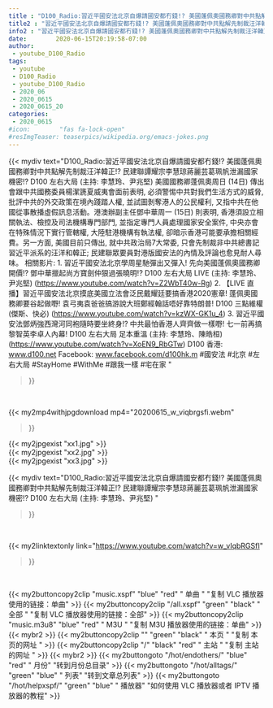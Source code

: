 ```yaml
---
title : "D100_Radio:習近平國安法北京自爆請國安都冇錢!? 美國蓬佩奧國務卿對中共點解先制裁汪洋韓正!? 民建聯譚耀宗李慧琼蔣麗芸葛珮帆泄漏國家機密!? D100 左右大局 (主持: 李慧玲、尹兆堅) "
title2 : "習近平國安法北京自爆請國安都冇錢!? 美國蓬佩奧國務卿對中共點解先制裁汪洋韓正!? 民建聯譚耀宗李慧琼蔣麗芸葛珮帆泄漏國家機密!? D100 左右大局 (主持: 李慧玲、尹兆堅) "
info2 : "習近平國安法北京自爆請國安都冇錢!? 美國蓬佩奧國務卿對中共點解先制裁汪洋韓正!? 民建聯譚耀宗李慧琼蔣麗芸葛珮帆泄漏國家機密!? D100 左右大局 (主持: 李慧玲、尹兆堅)   美國國務卿蓬佩奧周日 (14日) 傳出會跟中共國務委員楊潔篪夏威夷會面前表明, 必須警惕中共對我們生活方式的威脅, 批評中共的外交政策在境內踐踏人權, 並試圖剝奪港人的公民權利, 又指中共在他國從事散播虛假訊息活動。港澳辦副主任鄧中華周一 (15日) 則表明, 香港須設立相關執法、檢控及司法機構專門部門, 並指定專門人員處理國家安全案件, 中央亦會在特殊情況下實行管轄權, 大陸駐港機構有執法權, 卻暗示香港可能要承擔相關經費。另一方面, 美國目前只傳出, 就中共政治局7大常委, 只會先制裁非中共總書記習近平派系的汪洋和韓正; 民建聯眾要員對港版國安法的內情及評論也愈見耐人尋味。  相關影片: 1. 習近平國安法北京學周星馳彈出又彈入! 先向美國蓬佩奧國務卿開價!? 鄧中華擸起尚方寶劍仲狠過張曉明!?  D100 左右大局 LIVE (主持: 李慧玲、尹兆堅) (https://www.youtube.com/watch?v=Z2WbT40w-Rg) 2. 【LIVE 直播】習近平國安法北京摸底美國立法會泛民戴耀廷要搞香港2020憲章! 蓬佩奧國務卿要谷起做嘢! 袁弓夷袁爸爸搞游說大班鄭經翰話唔好靠特朗普!  D100 三點維權 (傑斯、快必) (https://www.youtube.com/watch?v=kzWX-GK1u_4) 3. 習近平國安法鄧炳強西灣河同袍隨時要坐終身!? 中共最怕香港人齊齊做一樣嘢! 七一前再搞黎智英李卓人內幕!  D100 左右大局 足本重溫 (主持: 李慧玲、陳皓桓) (https://www.youtube.com/watch?v=XoEN9_RbGTw)  D100 香港: www.d100.net Facebook: www.facebook.com/d100hk.m  #國安法 #北京 #左右大局 #StayHome #WithMe #跟我一樣 #宅在家 "
date:        2020-06-15T20:19:58-07:00
author:
 - youtube_D100_Radio
tags:
 - youtube
 - D100_Radio
 - youtube_D100_Radio
 - 2020_06
 - 2020_0615
 - 2020_0615_20
categories:
 - 2020_0615
#icon:        "fas fa-lock-open"
#resImgTeaser: teaserpics/wikipedia.org/emacs-jokes.png
---
```


{{< mydiv text="D100_Radio:習近平國安法北京自爆請國安都冇錢!? 美國蓬佩奧國務卿對中共點解先制裁汪洋韓正!? 民建聯譚耀宗李慧琼蔣麗芸葛珮帆泄漏國家機密!? D100 左右大局 (主持: 李慧玲、尹兆堅)   美國國務卿蓬佩奧周日 (14日) 傳出會跟中共國務委員楊潔篪夏威夷會面前表明, 必須警惕中共對我們生活方式的威脅, 批評中共的外交政策在境內踐踏人權, 並試圖剝奪港人的公民權利, 又指中共在他國從事散播虛假訊息活動。港澳辦副主任鄧中華周一 (15日) 則表明, 香港須設立相關執法、檢控及司法機構專門部門, 並指定專門人員處理國家安全案件, 中央亦會在特殊情況下實行管轄權, 大陸駐港機構有執法權, 卻暗示香港可能要承擔相關經費。另一方面, 美國目前只傳出, 就中共政治局7大常委, 只會先制裁非中共總書記習近平派系的汪洋和韓正; 民建聯眾要員對港版國安法的內情及評論也愈見耐人尋味。  相關影片: 1. 習近平國安法北京學周星馳彈出又彈入! 先向美國蓬佩奧國務卿開價!? 鄧中華擸起尚方寶劍仲狠過張曉明!?  D100 左右大局 LIVE (主持: 李慧玲、尹兆堅) (https://www.youtube.com/watch?v=Z2WbT40w-Rg) 2. 【LIVE 直播】習近平國安法北京摸底美國立法會泛民戴耀廷要搞香港2020憲章! 蓬佩奧國務卿要谷起做嘢! 袁弓夷袁爸爸搞游說大班鄭經翰話唔好靠特朗普!  D100 三點維權 (傑斯、快必) (https://www.youtube.com/watch?v=kzWX-GK1u_4) 3. 習近平國安法鄧炳強西灣河同袍隨時要坐終身!? 中共最怕香港人齊齊做一樣嘢! 七一前再搞黎智英李卓人內幕!  D100 左右大局 足本重溫 (主持: 李慧玲、陳皓桓) (https://www.youtube.com/watch?v=XoEN9_RbGTw)  D100 香港: www.d100.net Facebook: www.facebook.com/d100hk.m  #國安法 #北京 #左右大局 #StayHome #WithMe #跟我一樣 #宅在家 "
>}}
<br>


{{< my2mp4withjpgdownload mp4="20200615_w_viqbrgsfi.webm"
>}}

{{< my2jpgexist "xx1.jpg" >}}<br>
{{< my2jpgexist "xx2.jpg" >}}<br>
{{< my2jpgexist "xx3.jpg" >}}<br>



{{< mydiv text="D100_Radio:習近平國安法北京自爆請國安都冇錢!? 美國蓬佩奧國務卿對中共點解先制裁汪洋韓正!? 民建聯譚耀宗李慧琼蔣麗芸葛珮帆泄漏國家機密!? D100 左右大局 (主持: 李慧玲、尹兆堅) "
>}}
<br>

{{< my2linktextonly link="https://www.youtube.com/watch?v=w_vIqbRGSfI"
>}}


<br>

{{< my2buttoncopy2clip "music.xspf"        "blue"   "red"    " 单曲 "  "复制 VLC 播放器使用的链接：单曲" >}} {{< my2buttoncopy2clip "/all.xspf"         "green"  "black"  " 全部 "  "复制 VLC 播放器使用的链接：全部" >}} {{< my2buttoncopy2clip "music.m3u8"        "blue"   "red"    " M3U  "    "复制 M3U 播放器使用的链接：单曲" >}} {{< mybr2 >}} {{< my2buttoncopy2clip ""                  "green"  "black"  " 本页 "    "复制 本页的网址 " >}} {{< my2buttoncopy2clip "/"                 "black"  "red"    " 主站 "    "复制 主站的网址 " >}} {{< mybr2 >}} {{< my2buttongoto      "/hot/endothers/"   "blue"   "red"    " 月份"   "转到月份总目录" >}} {{< my2buttongoto      "/hot/alltags/"     "green"  "blue"   " 列表"   "转到文章总列表" >}} {{< my2buttongoto      "/hot/helpxspf/"    "green"  "blue"   " 播放器" "如何使用 VLC 播放器或者 IPTV 播放器的教程" >}} 
